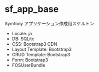 sf_app_base
==========

Symfony アプリケーション作成用スケルトン 

- Locale: ja
- DB: SQLite
- CSS: Bootstrap3 CDN
- Layout Template: Bootstrap3
- CRUD Template: Bootstrap3
- Form: Bootstrap3
- FOSUserBundle

